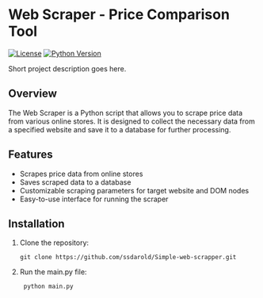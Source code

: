 # Web Scraper - Price Comparison Tool

[![License](https://img.shields.io/badge/license-MIT-blue.svg)](LICENSE)
[![Python Version](https://img.shields.io/badge/python-%3E%3D3.8-blue.svg)](https://www.python.org/downloads/)

Short project description goes here.

## Overview

The Web Scraper is a Python script that allows you to scrape price data from various online stores. It is designed to collect the necessary data from a specified website and save it to a database for further processing.

## Features

- Scrapes price data from online stores
- Saves scraped data to a database
- Customizable scraping parameters for target website and DOM nodes
- Easy-to-use interface for running the scraper

## Installation

1. Clone the repository:

   ```shell
   git clone https://github.com/ssdarold/Simple-web-scrapper.git
   
2. Run the main.py file:
    ```shell
     python main.py

